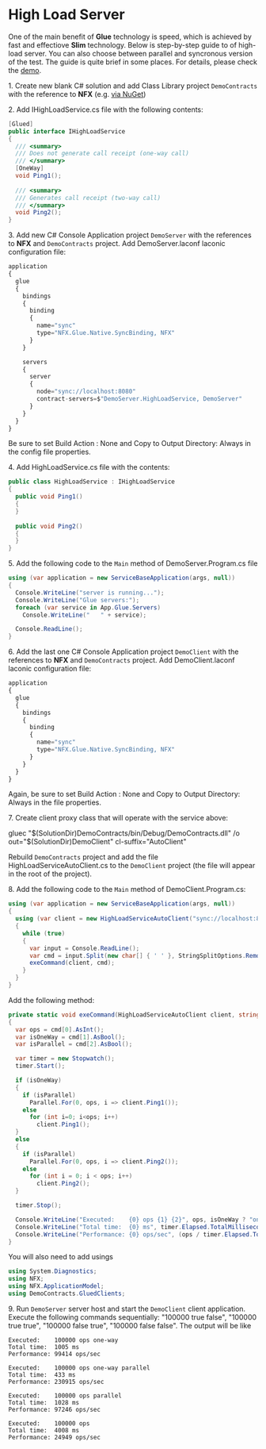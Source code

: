 # High Load Server

One of the main benefit of **Glue** technology is speed, which is achieved by fast and effectiove **Slim** technology.
Below is step-by-step guide to of high-load server. You can also choose between parallel and syncronous version of the test.
The guide is quite brief in some places. For details, please check the [demo](./echo.md).

1\. Create new blank C# solution and add Class Library project `DemoContracts`
with the reference to **NFX** (e.g. <a href="https://www.nuget.org/packages/NFX" target="_target">via NuGet</a>)

2\. Add IHighLoadService.cs file with the following contents:

```cs
[Glued]
public interface IHighLoadService
{
  /// <summary>
  /// Does not generate call receipt (one-way call)
  /// </summary>
  [OneWay]
  void Ping1();
  
  /// <summary>
  /// Generates call receipt (two-way call)
  /// </summary>
  void Ping2();
}
```

3\. Add new C# Console Application project `DemoServer` with the references to **NFX** and `DemoContracts` project. Add DemoServer.laconf laconic configuration file:
```js
application
{
  glue
  {
    bindings
    {
      binding
      {
        name="sync"
        type="NFX.Glue.Native.SyncBinding, NFX"
      }
    }

    servers
    {
      server
      {
        node="sync://localhost:8080"
        contract-servers=$"DemoServer.HighLoadService, DemoServer"
      }
    }
  }
}
```
Be sure to set Build Action : None and Copy to Output Directory: Always in the config file properties.

4\. Add HighLoadService.cs file with the contents:

```cs
public class HighLoadService : IHighLoadService
{
  public void Ping1()
  {
  }
  
  public void Ping2()
  {
  }
}
```

5\. Add the following code to the `Main` method of DemoServer.Program.cs file

```cs
using (var application = new ServiceBaseApplication(args, null))
{
  Console.WriteLine("server is running...");
  Console.WriteLine("Glue servers:");
  foreach (var service in App.Glue.Servers)
    Console.WriteLine("   " + service);

  Console.ReadLine();
}
```

6\. Add the last one C# Console Application project `DemoClient` with the references to **NFX** and `DemoContracts` project.
Add DemoClient.laconf laconic configuration file:

```js
application
{
  glue
  {
    bindings
    {
      binding
      {
        name="sync"
        type="NFX.Glue.Native.SyncBinding, NFX"
      }
    }
  }
}
```

Again, be sure to set Build Action : None and Copy to Output Directory: Always in the file properties.

7\. Create client proxy class that will operate with the service above:

gluec "$(SolutionDir)DemoContracts/bin/Debug/DemoContracts.dll" /o out="$(SolutionDir)DemoClient" cl-suffix="AutoClient"

Rebuild `DemoContracts` project and add the file HighLoadServiceAutoClient.cs to the `DemoClient` project (the file will appear in the root of the project).

8\. Add the following code to the `Main` method of DemoClient.Program.cs:

```cs
using (var application = new ServiceBaseApplication(args, null))
{
  using (var client = new HighLoadServiceAutoClient("sync://localhost:8080"))
  {
    while (true)
    {
      var input = Console.ReadLine();
      var cmd = input.Split(new char[] { ' ' }, StringSplitOptions.RemoveEmptyEntries);
      exeCommand(client, cmd);
    }
  }
}
```

Add the following method:

```cs
private static void exeCommand(HighLoadServiceAutoClient client, string[] cmd)
{
  var ops = cmd[0].AsInt();
  var isOneWay = cmd[1].AsBool();
  var isParallel = cmd[2].AsBool();

  var timer = new Stopwatch();
  timer.Start();

  if (isOneWay)
  {
    if (isParallel)
      Parallel.For(0, ops, i => client.Ping1());
    else
      for (int i=0; i<ops; i++)
        client.Ping1();
  }
  else
  {
    if (isParallel)
      Parallel.For(0, ops, i => client.Ping2());
    else
      for (int i = 0; i < ops; i++)
        client.Ping2();
  }

  timer.Stop();

  Console.WriteLine("Executed:    {0} ops {1} {2}", ops, isOneWay ? "one-way" : "", isParallel ? "parallel" : "");
  Console.WriteLine("Total time:  {0} ms", timer.Elapsed.TotalMilliseconds);
  Console.WriteLine("Performance: {0} ops/sec", (ops / timer.Elapsed.TotalSeconds).AsInt());
}
```

You will also need to add usings

```cs
using System.Diagnostics;
using NFX;
using NFX.ApplicationModel;
using DemoContracts.GluedClients;
```

9\. Run `DemoServer` server host and start the `DemoClient` client application.
Execute the following commands sequentially: "100000 true false", "100000 true true", "100000 false true", "100000 false false". 
The output will be like

```
Executed:    100000 ops one-way
Total time:  1005 ms
Performance: 99414 ops/sec

Executed:    100000 ops one-way parallel
Total time:  433 ms
Performance: 230915 ops/sec

Executed:    100000 ops parallel
Total time:  1028 ms
Performance: 97246 ops/sec

Executed:    100000 ops
Total time:  4008 ms
Performance: 24949 ops/sec
```